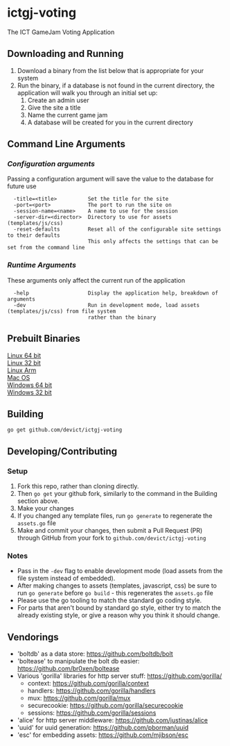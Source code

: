 # ictgj-voting
The ICT GameJam Voting Application

## Downloading and Running
1. Download a binary from the list below that is appropriate for your system  
1. Run the binary, if a database is not found in the current directory, the application will walk you through an initial set up:
    1. Create an admin user
    1. Give the site a title
    1. Name the current game jam
    1. A database will be created for you in the current directory  


## Command Line Arguments
### *Configuration arguments*  
Passing a configuration argument will save the value to the database for future use  
```none
  -title=<title>          Set the title for the site  
  -port=<port>            The port to run the site on  
  -session-name=<name>    A name to use for the session  
  -server-dir=<director>  Directory to use for assets (templates/js/css)  
  -reset-defaults         Reset all of the configurable site settings to their defaults  
                          This only affects the settings that can be set from the command line  
```

### *Runtime Arguments*  
These arguments only affect the current run of the application  
```none
  -help                   Display the application help, breakdown of arguments  
  -dev                    Run in development mode, load assets (templates/js/css) from file system  
                          rather than the binary  
```

## Prebuilt Binaries
[Linux 64 bit](https://br0xen.com/dowload/ictgj-voting/ictgj-voting.linux64 "Linux 64 bit build")  
[Linux 32 bit](https://br0xen.com/download/ictgj-voting/ictgj-voting.linux386 "Linux 32 bit build")  
[Linux Arm](https://br0xen.com/download/ictgj-voting/ictgj-voting.linuxarm "Linux Arm build")  
[Mac OS](https://br0xen.com/download/ictgj-voting/ictgj-voting.darwin64 "Mac OS build")  
[Windows 64 bit](https://br0xen.com/download/ictgj-voting/ictgj-voting.win64 "Windows 64 bit build")  
[Windows 32 bit](https://br0xen.com/download/ictgj-voting/ictgj-voting.win386 "Windows 32 bit build")  


## Building
```none
go get github.com/devict/ictgj-voting
```


## Developing/Contributing
### Setup
1. Fork this repo, rather than cloning directly.
1. Then `go get` your github fork, similarly to the command in the Building section above.
1. Make your changes
1. If you changed any template files, run `go generate` to regenerate the `assets.go` file
1. Make and commit your changes, then submit a Pull Request (PR) through GitHub from your fork to `github.com/devict/ictgj-voting`

### Notes
* Pass in the `-dev` flag to enable development mode (load assets from the file system instead of embedded).  
* After making changes to assets (templates, javascript, css) be sure to run `go generate` before `go build` - this regenerates the `assets.go` file  
* Please use the go tooling to match the standard go coding style. 
* For parts that aren't bound by standard go style, either try to match the already existing style, or give a reason why you think it should change.  


## Vendorings
* 'boltdb' as a data store: https://github.com/boltdb/bolt
* 'boltease' to manipulate the bolt db easier: https://github.com/br0xen/boltease
* Various 'gorilla' libraries for http server stuff: https://github.com/gorilla/
  * context: https://github.com/gorilla/context
  * handlers: https://github.com/gorilla/handlers
  * mux: https://github.com/gorilla/mux
  * securecookie: https://github.com/gorilla/securecookie
  * sessions: https://github.com/gorilla/sessions
* 'alice' for http server middleware: https://github.com/justinas/alice
* 'uuid' for uuid generation:  https://github.com/pborman/uuid
* 'esc' for embedding assets: https://github.com/mjibson/esc


